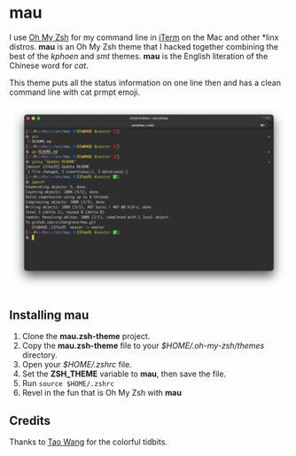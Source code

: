# mau 

I use [Oh My Zsh](http://ohmyz.sh/) for my command line in [iTerm](https://www.iterm2.com/) on the Mac and other *linx distros.  **mau** is an Oh My Zsh theme that I hacked together combining the best of the _kphoen_ and _smt_ themes.  **mau** is the English 
literation of the Chinese word for _cat_.  

This theme puts all the status information on one line then and has a clean command line with cat prmpt emoji.

![alt text](./mau.zsh-theme.png)

## Installing **mau**

1. Clone the **mau.zsh-theme** project.
2. Copy the **mau.zsh-theme** file to your *$HOME/.oh-my-zsh/themes* directory.
3. Open your *$HOME/.zshrc* file.
4. Set the **ZSH_THEME** variable to **mau**, then save the file.
5. Run `source $HOME/.zshrc`
6. Revel in the fun that is Oh My Zsh with **mau**

## Credits

Thanks to  [Tao Wang](https://github.com/vichargrave/mau/issues?q=is%3Apr+author%3Atwang2218) for the colorful tidbits. 

